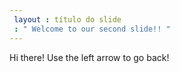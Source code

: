 ```yaml
---
 layout : título do slide
 : " Welcome to our second slide!! "
---
```

Hi there! 
Use the left arrow to go back!